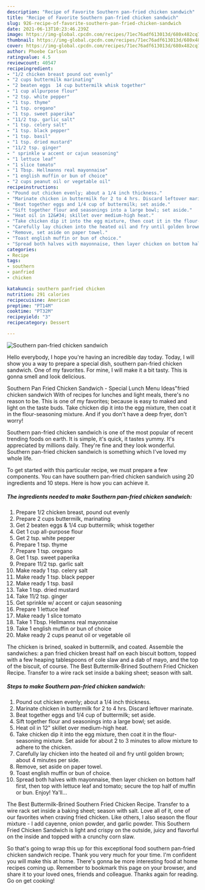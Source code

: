 ```yaml
---
description: "Recipe of Favorite Southern pan-fried chicken sandwich"
title: "Recipe of Favorite Southern pan-fried chicken sandwich"
slug: 926-recipe-of-favorite-southern-pan-fried-chicken-sandwich
date: 2021-06-13T10:23:46.239Z
image: https://img-global.cpcdn.com/recipes/71ec76adf613013d/680x482cq70/southern-pan-fried-chicken-sandwich-recipe-main-photo.jpg
thumbnail: https://img-global.cpcdn.com/recipes/71ec76adf613013d/680x482cq70/southern-pan-fried-chicken-sandwich-recipe-main-photo.jpg
cover: https://img-global.cpcdn.com/recipes/71ec76adf613013d/680x482cq70/southern-pan-fried-chicken-sandwich-recipe-main-photo.jpg
author: Phoebe Carlson
ratingvalue: 4.5
reviewcount: 40547
recipeingredient:
- "1/2 chicken breast pound out evenly"
- "2 cups buttermilk marinating"
- "2 beaten eggs  14 cup buttermilk whisk together"
- "1 cup allpurpose flour"
- "2 tsp. white pepper"
- "1 tsp. thyme"
- "1 tsp. oregano"
- "1 tsp. sweet paperika"
- "11/2 tsp. garlic salt"
- "1 tsp. celery salt"
- "1 tsp. black pepper"
- "1 tsp. basil"
- "1 tsp. dried mustard"
- "11/2 tsp. ginger"
- " sprinkle w accent or cajun seasoning"
- "1 lettuce leaf"
- "1 slice tomato"
- "1 Tbsp. Hellmanns real mayonnaise"
- "1 english muffin or bun of choice"
- "2 cups peanut oil or vegetable oil"
recipeinstructions:
- "Pound out chicken evenly; about a 1/4 inch thickness."
- "Marinate chicken in buttermilk for 2 to 4 hrs. Discard leftover marinate."
- "Beat together eggs and 1/4 cup of buttermilk; set aside."
- "Sift together flour and seasonings into a large bowl; set aside."
- "Heat oil in 12&#34; skillet over medium-high heat."
- "Take chicken dip it into the egg mixture, then coat it in the flour-seasoning mixture. Set aside for about 2 to 3 minutes to allow mixture to adhere to the chicken."
- "Carefully lay chicken into the heated oil and fry until golden brown; about 4 minutes per side."
- "Remove, set aside on paper towel."
- "Toast english muffin or bun of choice."
- "Spread both halves with mayonnaise, then layer chicken on bottom half first, then top with lettuce leaf and tomato; secure the top half of muffin or bun. Enjoy! Ya&#39;ll..."
categories:
- Recipe
tags:
- southern
- panfried
- chicken

katakunci: southern panfried chicken 
nutrition: 291 calories
recipecuisine: American
preptime: "PT14M"
cooktime: "PT32M"
recipeyield: "3"
recipecategory: Dessert

---
```



![Southern pan-fried chicken sandwich](https://img-global.cpcdn.com/recipes/71ec76adf613013d/680x482cq70/southern-pan-fried-chicken-sandwich-recipe-main-photo.jpg)

Hello everybody, I hope you're having an incredible day today. Today, I will show you a way to prepare a special dish, southern pan-fried chicken sandwich. One of my favorites. For mine, I will make it a bit tasty. This is gonna smell and look delicious.

Southern Pan Fried Chicken Sandwich - Special Lunch Menu Ideas&#34;fried chicken sandwich With of recipes for lunches and light meals, there&#39;s no reason to be. This is one of my favorites; because is easy to maked and light on the taste buds. Take chicken dip it into the egg mixture, then coat it in the flour-seasoning mixture. And if you don&#39;t have a deep fryer, don&#39;t worry!

Southern pan-fried chicken sandwich is one of the most popular of recent trending foods on earth. It is simple, it's quick, it tastes yummy. It's appreciated by millions daily. They're fine and they look wonderful. Southern pan-fried chicken sandwich is something which I've loved my whole life.


To get started with this particular recipe, we must prepare a few components. You can have southern pan-fried chicken sandwich using 20 ingredients and 10 steps. Here is how you can achieve it.

<!--inarticleads1-->

##### The ingredients needed to make Southern pan-fried chicken sandwich:

1. Prepare 1/2 chicken breast, pound out evenly
1. Prepare 2 cups buttermilk, marinating
1. Get 2 beaten eggs &amp; 1/4 cup buttermilk; whisk together
1. Get 1 cup all-purpose flour
1. Get 2 tsp. white pepper
1. Prepare 1 tsp. thyme
1. Prepare 1 tsp. oregano
1. Get 1 tsp. sweet paperika
1. Prepare 11/2 tsp. garlic salt
1. Make ready 1 tsp. celery salt
1. Make ready 1 tsp. black pepper
1. Make ready 1 tsp. basil
1. Take 1 tsp. dried mustard
1. Take 11/2 tsp. ginger
1. Get  sprinkle w/ accent or cajun seasoning
1. Prepare 1 lettuce leaf
1. Make ready 1 slice tomato
1. Take 1 Tbsp. Hellmanns real mayonnaise
1. Take 1 english muffin or bun of choice
1. Make ready 2 cups peanut oil or vegetable oil


The chicken is brined, soaked in buttermilk, and coated. Assemble the sandwiches: a pan fried chicken breast half on each biscuit bottom, topped with a few heaping tablespoons of cole slaw and a dab of mayo, and the top of the biscuit, of course. The Best Buttermilk-Brined Southern Fried Chicken Recipe. Transfer to a wire rack set inside a baking sheet; season with salt. 

<!--inarticleads2-->

##### Steps to make Southern pan-fried chicken sandwich:

1. Pound out chicken evenly; about a 1/4 inch thickness.
1. Marinate chicken in buttermilk for 2 to 4 hrs. Discard leftover marinate.
1. Beat together eggs and 1/4 cup of buttermilk; set aside.
1. Sift together flour and seasonings into a large bowl; set aside.
1. Heat oil in 12&#34; skillet over medium-high heat.
1. Take chicken dip it into the egg mixture, then coat it in the flour-seasoning mixture. Set aside for about 2 to 3 minutes to allow mixture to adhere to the chicken.
1. Carefully lay chicken into the heated oil and fry until golden brown; about 4 minutes per side.
1. Remove, set aside on paper towel.
1. Toast english muffin or bun of choice.
1. Spread both halves with mayonnaise, then layer chicken on bottom half first, then top with lettuce leaf and tomato; secure the top half of muffin or bun. Enjoy! Ya&#39;ll...


The Best Buttermilk-Brined Southern Fried Chicken Recipe. Transfer to a wire rack set inside a baking sheet; season with salt. Love all of it, one of our favorites when craving fried chicken. Like others, I also season the flour mixture - I add cayenne, onion powder, and garlic powder. This Southern Fried Chicken Sandwich is light and crispy on the outside, juicy and flavorful on the inside and topped with a crunchy corn slaw. 

So that's going to wrap this up for this exceptional food southern pan-fried chicken sandwich recipe. Thank you very much for your time. I'm confident you will make this at home. There's gonna be more interesting food at home recipes coming up. Remember to bookmark this page on your browser, and share it to your loved ones, friends and colleague. Thanks again for reading. Go on get cooking!
